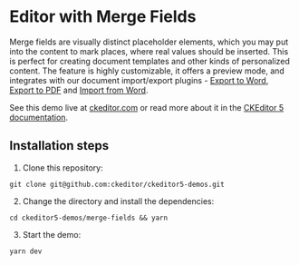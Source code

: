 # Editor with Merge Fields

Merge fields are visually distinct placeholder elements, which you may put into the content to mark places, where real values should be inserted. This is perfect for creating document templates and other kinds of personalized content. The feature is highly customizable, it offers a preview mode, and integrates with our document import/export plugins - [Export to Word](https://ckeditor.com/docs/ckeditor5/latest/features/converters/export-word.html), [Export to PDF](https://ckeditor.com/docs/ckeditor5/latest/features/converters/export-pdf.html) and [Import from Word](https://ckeditor.com/docs/ckeditor5/latest/features/converters/import-word/import-word.html).

See this demo live at [ckeditor.com](https://ckeditor.com/ckeditor-5/demo/merge-fields ) or read more about it in the [CKEditor 5 documentation](https://ckeditor.com/docs/ckeditor5/latest/features/merge-fields.html).


## Installation steps

1. Clone this repository:

```shell
git clone git@github.com:ckeditor/ckeditor5-demos.git
```

2. Change the directory and install the dependencies:

```shell
cd ckeditor5-demos/merge-fields && yarn
```

3. Start the demo:

```shell
yarn dev
```
